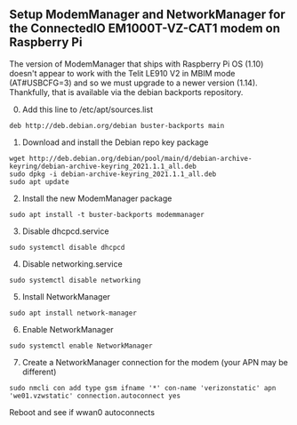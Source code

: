 ## Setup ModemManager and NetworkManager for the ConnectedIO EM1000T-VZ-CAT1 modem on Raspberry Pi

The version of ModemManager that ships with Raspberry Pi OS (1.10) doesn't appear to work with the Telit LE910 V2
in MBIM mode (AT#USBCFG=3) and so we must upgrade to a newer version (1.14).  Thankfully, that is available via
the debian backports repository.

0. Add this line to /etc/apt/sources.list
```
deb http://deb.debian.org/debian buster-backports main
```

1. Download and install the Debian repo key package
```
wget http://deb.debian.org/debian/pool/main/d/debian-archive-keyring/debian-archive-keyring_2021.1.1_all.deb
sudo dpkg -i debian-archive-keyring_2021.1.1_all.deb
sudo apt update
```

2. Install the new ModemManager package
```
sudo apt install -t buster-backports modemmanager
```

3. Disable dhcpcd.service
```
sudo systemctl disable dhcpcd
```

4. Disable networking.service
```
sudo systemctl disable networking
```

5. Install NetworkManager
```
sudo apt install network-manager
```

6. Enable NetworkManager
```
sudo systemctl enable NetworkManager
```

7. Create a NetworkManager connection for the modem (your APN may be different)
```
sudo nmcli con add type gsm ifname '*' con-name 'verizonstatic' apn 'we01.vzwstatic' connection.autoconnect yes
```

Reboot and see if wwan0 autoconnects
